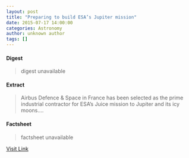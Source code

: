 ```yaml
---
layout: post
title: "Preparing to build ESA’s Jupiter mission"
date: 2015-07-17 14:00:00
categories: Astronomy
author: unknown author
tags: []
---
```



#### Digest
>digest unavailable

#### Extract
>Airbus Defence &amp; Space in France has been selected as the prime industrial contractor for ESA’s Juice mission to Jupiter and its icy moons....

#### Factsheet
>factsheet unavailable

[Visit Link](http://www.esa.int/Our_Activities/Space_Science/Preparing_to_build_ESA_s_Jupiter_mission)


